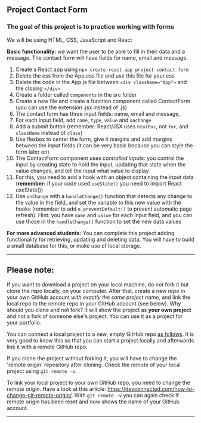 ## Project Contact Form

### The goal of this project is to practice working with forms

We will be using HTML, CSS, JavaScript and React

**Basic functionality:** we want the user to be able to fill in their data and a message. The contact form will have fields for name, email and message. 

1. Create a React app using `npx create-react-app project-contact-form`
1. Delete the css from the App.css file and use this file for your css
1. Delete the code in the App.js file between `<div className="App">` and the closing `</div>`
1. Create a folder called `components` in the src folder
1. Create a new file and create a function component called ContactForm (you can use the extension .jsx instead of .js)
1. The contact form has three input fields: name, email and message,
1. For each input field, add `name`, `type`, `value` and `onchange`
1. Add a submit button (remember: React/JSX uses `htmlFor`, not `for`, and `className` instead of `class`)
1. Use flexbox to center the form, give it margins and add margins between the input fields (it can be very basic because you can style the form later on)
1. The ContactForm component uses *controlled inputs*: you control the input by creating state to hold the input, updating that state when the value changes, and tell the input what value to display
1. For this, you need to add a hook with an object containing the input data (**remember:** if your code used `useState()` you need to import React useState())
1. Use `onChange` with a `handleChange()` function that detects any change to the value in the field, and set the variable to this new value with the hooks (remember to add `e.preventDefault()` to prevent automatic page refresh). Hint: you have `name` and `value` for each input field, and you can use those in the `handleChange()` function to set the new data values

**For more advanced students:**
You can complete this project adding functionality for retrieving, updating and deleting data. You will have to build a small database for this, or make use of local storage.

---

## Please note:
If you want to download a project on your local machine, do not fork it but clone the repo locally, on your computer. After that, create a new repo in your own GitHub account *with exactly the same project name*, and link the local repo to the remote repo in your GitHub account (see below). Why should you clone and not fork? It will show the project as **your own project** and not a fork of someone else's project. You can use it as a project for your portfolio.

You can connect a local project to a new, empty GitHub repo [as follows](https://docs.github.com/en/github/importing-your-projects-to-github/adding-an-existing-project-to-github-using-the-command-line). It is very good to know this so that you can start a project locally and afterwards link it with a remote GitHub repo.

If you clone the project without forking it, you will have to change the 'remote origin' repository after cloning. Check the remote of your local project using `git remote -v`. 

To link your local project to your own GitHub repo, you need to change the remote origin. Have a look at this article: https://devconnected.com/how-to-change-git-remote-origin/. With `git remote -v` you can again check if remote origin has been reset and now shows the name of your GitHub account.

---

